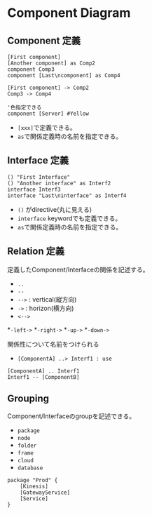 # Component Diagram

## Component 定義

```text
[First component]
[Another component] as Comp2
component Comp3
component [Last\ncomponent] as Comp4

[First component] -> Comp2
Comp3 -> Comp4

'色指定できる
component [Server] #Yellow
```

* `[xxx]`で定義できる。
* `as`で関係定義時の名前を指定できる。

## Interface 定義

```text
() "First Interface"
() "Another interface" as Interf2
interface Interf3
interface "Last\ninterface" as Interf4
```

* `()` がdirective(丸に見える)
* `interface` keywordでも定義できる。
* `as`で関係定義時の名前を指定できる。

## Relation 定義

定義したComponent/Interfaceの関係を記述する。


* `..`
* `--`
* `-->` : vertical(縦方向)
* `->` : horizon(横方向)
* `<-->`

*`-left->`
*`-right->`
*`-up->`
*`-down->`

関係性について名前をつけられる
* `[ComponentA] ..> Interf1 : use`

```text
[ComponentA] .. Interf1 
Interf1 -- [ComponentB]
```

## Grouping

Component/Interfaceのgroupを記述できる。

* `package`
* `node`
* `folder`
* `frame`
* `cloud`
* `database`

```text
package "Prod" {
    [Kinesis]
    [GatewayService]
    [Service]
}
```

